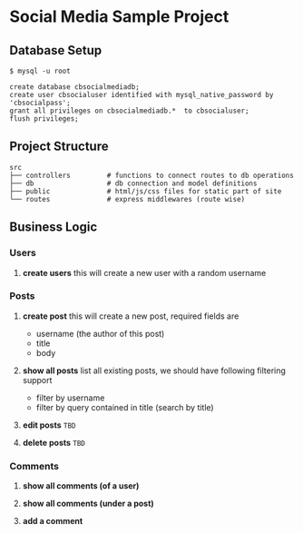 # Social Media Sample Project


## Database Setup

```shell
$ mysql -u root
```

```mysql
create database cbsocialmediadb;
create user cbsocialuser identified with mysql_native_password by 'cbsocialpass';
grant all privileges on cbsocialmediadb.*  to cbsocialuser;
flush privileges;
```

## Project Structure

```shell
src
├── controllers         # functions to connect routes to db operations
├── db                  # db connection and model definitions
├── public              # html/js/css files for static part of site
└── routes              # express middlewares (route wise)
```

## Business Logic 

### Users

1. **create users** 
    this will create a new user with a random username

### Posts

1. **create post**
    this will create a new post, required fields are 
    - username (the author of this post)
    - title
    - body 

2. **show all posts**
    list all existing posts, we should have following filtering support

    - filter by username
    - filter by query contained in title (search by title)

3. **edit posts** `TBD`

4. **delete posts** `TBD` 

### Comments 

1. **show all comments (of a user)**

2. **show all comments (under a post)**

3. **add a comment**

